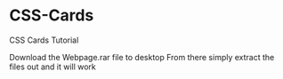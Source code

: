 # CSS-Cards
CSS Cards Tutorial

Download the Webpage.rar file to desktop
From there simply extract the files out and it will work

